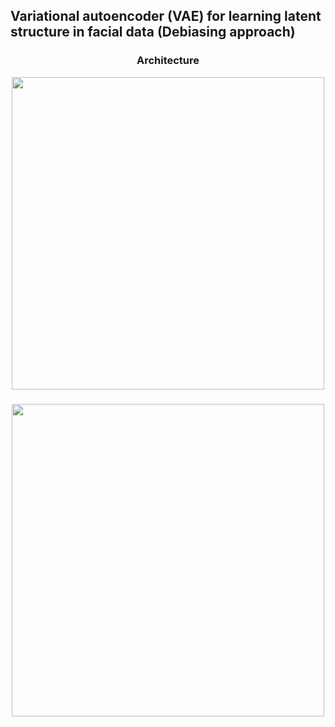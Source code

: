 ## Variational autoencoder (VAE) for learning latent structure in facial data (Debiasing approach)
<h3 align="center">
<p>Architecture</p>

<img src="https://media.geeksforgeeks.org/wp-content/uploads/20200710000625/variational-660x370.jpg" width="500">
<br>
</h3>
<h3 align="center">
	<img src="https://miro.medium.com/max/1328/0*XEZTAN4dbZSEhY53.gif" width="500">
</h3> 
</p>
